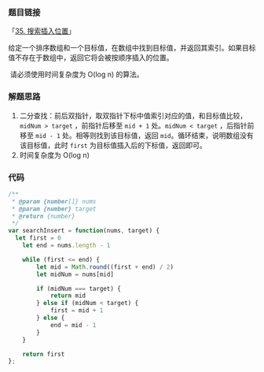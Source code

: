 ### 题目链接

「[35. 搜索插入位置](https://leetcode.cn/problems/search-insert-position/)」

​	给定一个排序数组和一个目标值，在数组中找到目标值，并返回其索引。如果目标值不存在于数组中，返回它将会被按顺序插入的位置。

​	请必须使用时间复杂度为 O(log n) 的算法。

### 解题思路

1. 二分查找：前后双指针，取双指针下标中值索引对应的值，和目标值比较，`midNum > target` ，前指针后移至 `mid + 1` 处。`midNum < target` ，后指针前移至 `mid - 1` 处。相等则找到该目标值，返回 `mid`。循环结束，说明数组没有该目标值，此时 `first` 为目标值插入后的下标值，返回即可。
2. 时间复杂度为 O(log n)

### 代码

```js
/**
 * @param {number[]} nums
 * @param {number} target
 * @return {number}
 */
var searchInsert = function(nums, target) {
  let first = 0
	let end = nums.length - 1

	while (first <= end) {
		let mid = Math.round((first + end) / 2)
		let midNum = nums[mid]

		if (midNum === target) {
			return mid
		} else if (midNum < target) {
			first = mid + 1
		} else {
			end = mid - 1
		}
	}

	return first
};
```

